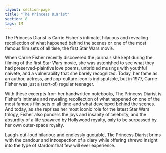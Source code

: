 ```yaml
---
layout: section-page
title: "The Princess Diarist"
section: 8
tags: IM
---
```


The Princess Diarist is Carrie Fisher's intimate, hilarious and revealing recollection of what happened behind the scenes on one of the most famous film sets of all time, the first Star Wars movie. 

When Carrie Fisher recently discovered the journals she kept during the filming of the first Star Wars movie, she was astonished to see what they had preserved-plaintive love poems, unbridled musings with youthful naivete, and a vulnerability that she barely recognized. Today, her fame as an author, actress, and pop-culture icon is indisputable, but in 1977, Carrie Fisher was just a (sort-of) regular teenager. 

With these excerpts from her handwritten notebooks, The Princess Diarist is Fisher's intimate and revealing recollection of what happened on one of the most famous film sets of all time-and what developed behind the scenes. And today, as she reprises her most iconic role for the latest Star Wars trilogy, Fisher also ponders the joys and insanity of celebrity, and the absurdity of a life spawned by Hollywood royalty, only to be surpassed by her own outer-space royalty. 

Laugh-out-loud hilarious and endlessly quotable, The Princess Diarist brims with the candour and introspection of a diary while offering shrewd insight into the type of stardom that few will ever experience.
